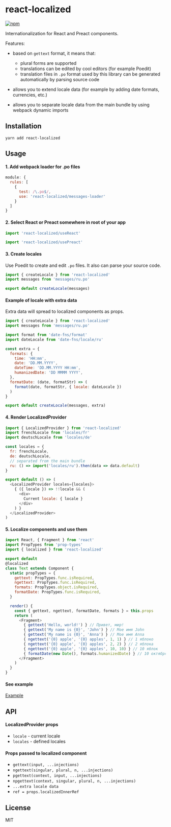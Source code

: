 # react-localized

[![npm](https://img.shields.io/npm/v/react-localized.svg)](https://www.npmjs.com/package/react-localized)

Internationalization for React and Preact components.

Features:
- based on `gettext` format, it means that: 
  - plural forms are supported
  - translations can be edited by cool editors (for example Poedit)
  - translation files in `.po` format used by this library can be generated automatically by parsing source code

- allows you to extend locale data (for example by adding date formats, currencies, etc.)
- allows you to separate locale data from the main bundle by using webpack dynamic imports

## Installation

```
yarn add react-localized
```

## Usage

#### 1. Add webpack loader for .po files

```javascript
module: {
  rules: [
    {
      test: /\.po$/,
      use: 'react-localized/messages-loader'
    }
  ]
}
```

#### 2. Select React or Preact somewhere in root of your app

```javascript
import 'react-localized/useReact'
```

```javascript
import 'react-localized/usePreact'
```

#### 3. Create locales

Use Poedit to create and edit `.po` files. It also can parse your source code.

```javascript
import { createLocale } from 'react-localized'
import messages from 'messages/ru.po'

export default createLocale(messages)
```
#### Example of locale with extra data

Extra data will spread to localized components as props.

```javascript
import { createLocale } from 'react-localized'
import messages from 'messages/ru.po'

import format from 'date-fns/format'
import dateLocale from 'date-fns/locale/ru'

const extra = {
  formats: {
    time: 'HH:mm',
    date: 'DD.MM.YYYY',
    dateTime: 'DD.MM.YYYY HH:mm',
    humanizedDate: 'DD MMMM YYYY',
  },
  formatDate: (date, formatStr) => (
    format(date, formatStr, { locale: dateLocale })
  )
}

export default createLocale(messages, extra)
```

#### 4. Render LocalizedProvider

```javascript
import { LocalizedProvider } from 'react-localized'
import frenchLocale from 'locales/fr'
import deutschLocale from 'locales/de'

const locales = {
  fr: frenchLocale,
  de: deutschLocale,
  // separated from the main bundle
  ru: () => import('locales/ru').then(data => data.default)
}

export default () => (
  <LocalizedProvider locales={locales}>
    { ({ locale }) => !!locale && (
      <div>
        Current locale: { locale }
      </div>
    ) }
  </LocalizedProvider>
)
```

#### 5. Localize components and use them

```javascript
import React, { Fragment } from 'react'
import PropTypes from 'prop-types'
import { localized } from 'react-localized'

export default
@localized
class Text extends Component {
  static propTypes = {
    gettext: PropTypes.func.isRequired,
    ngettext: PropTypes.func.isRequired,
    formats: PropTypes.object.isRequired,
    formatDate: PropTypes.func.isRequired,
  }

  render() {
    const { gettext, ngettext, formatDate, formats } = this.props
    return (
      <Fragment>
        { gettext('Hello, world!') } // Привет, мир!
        { gettext('My name is {0}', 'John') } // Мое имя John
        { gettext('My name is {0}', 'Anna') } // Мое имя Anna
        { ngettext('{0} apple', '{0} apples', 1, 1) } // 1 яблоко
        { ngettext('{0} apple', '{0} apples', 2, 2) } // 2 яблока
        { ngettext('{0} apple', '{0} apples', 10, 10) } // 10 яблок
        { formatDate(new Date(), formats.humanizedDate) } // 10 октября 2017
      </Fragment>
    )
  }
}
```

#### See example

[Example](https://github.com/fakundo/react-localized/tree/master/examples)

## API

#### LocalizedProvider props

- `locale` - current locale
- `locales` - defined locales

#### Props passed to localized component

- `gettext(input, ...injections)`
- `ngettext(singular, plural, n, ...injections)`
- `pgettext(context, input, ...injections)`
- `npgettext(context, singular, plural, n, ...injections)`
- `...extra locale data`
- `ref = props.localizedInnerRef`

## License

MIT
